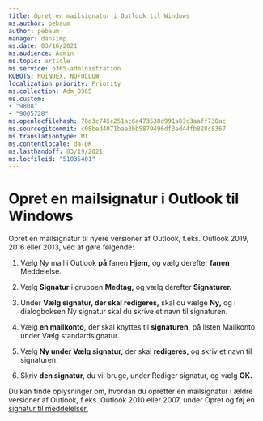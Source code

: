 ```yaml
---
title: Opret en mailsignatur i Outlook til Windows
ms.author: pebaum
author: pebaum
manager: dansimp
ms.date: 03/16/2021
ms.audience: Admin
ms.topic: article
ms.service: o365-administration
ROBOTS: NOINDEX, NOFOLLOW
localization_priority: Priority
ms.collection: Adm_O365
ms.custom:
- "9808"
- "9005728"
ms.openlocfilehash: 70d3c745c251ac6a473538d991a83c3aaff730ac
ms.sourcegitcommit: c08bed4071baa3bb5879496df3ed44fb828c8367
ms.translationtype: MT
ms.contentlocale: da-DK
ms.lasthandoff: 03/19/2021
ms.locfileid: "51035401"
---
```

# <a name="create-an-email-signature-in-outlook-for-windows"></a>Opret en mailsignatur i Outlook til Windows

Opret en mailsignatur til nyere versioner af Outlook, f.eks. Outlook 2019, 2016 eller 2013, ved at gøre følgende:

1. Vælg Ny mail i Outlook **på** fanen **Hjem,** og vælg derefter **fanen** Meddelelse.

1. Vælg **Signatur** i gruppen **Medtag,** og vælg derefter **Signaturer.**

1. Under **Vælg signatur, der skal** **redigeres,** skal du vælge **Ny,** og i dialogboksen Ny signatur skal du skrive et navn til signaturen.

1. Vælg **en mailkonto,** der skal knyttes til **signaturen,** på listen Mailkonto under Vælg standardsignatur.

1. Vælg **Ny under Vælg signatur,** der skal **redigeres,** og skriv et navn til signaturen.

1. Skriv **den signatur,** du vil bruge, under Rediger signatur, og vælg **OK.**

Du kan finde oplysninger om, hvordan du opretter en mailsignatur i ældre versioner af Outlook, f.eks. Outlook 2010 eller 2007, under Opret og føj en [signatur til meddelelser.](https://support.microsoft.com/office/8ee5d4f4-68fd-464a-a1c1-0e1c80bb27f2#ID0EAADAAA=Office_2007_-_2010)


